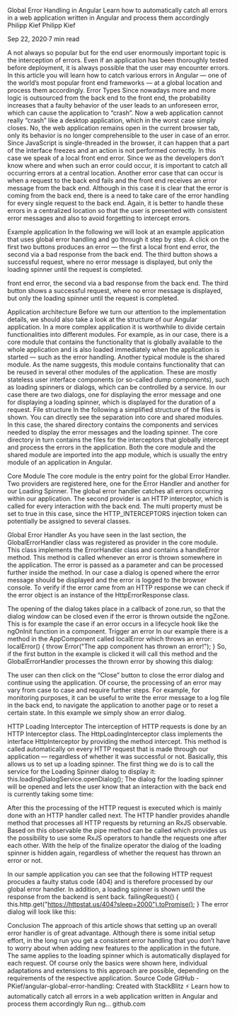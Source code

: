 Global Error Handling in Angular
Learn how to automatically catch all errors in a web application written in Angular and process them accordingly
Philipp Kief
Philipp Kief

Sep 22, 2020·7 min read






A not always so popular but for the end user enormously important topic is the interception of errors. Even if an application has been thoroughly tested before deployment, it is always possible that the user may encounter errors. In this article you will learn how to catch various errors in Angular — one of the world’s most popular front end frameworks — at a global location and process them accordingly.
Error Types
Since nowadays more and more logic is outsourced from the back end to the front end, the probability increases that a faulty behavior of the user leads to an unforeseen error, which can cause the application to “crash”. Now a web application cannot really “crash” like a desktop application, which in the worst case simply closes. No, the web application remains open in the current browser tab, only its behavior is no longer comprehensible to the user in case of an error. Since JavaScript is single-threaded in the browser, it can happen that a part of the interface freezes and an action is not performed correctly. In this case we speak of a local front end error. Since we as the developers don’t know where and when such an error could occur, it is important to catch all occurring errors at a central location.
Another error case that can occur is when a request to the back end fails and the front end receives an error message from the back end. Although in this case it is clear that the error is coming from the back end, there is a need to take care of the error handling for every single request to the back end. Again, it is better to handle these errors in a centralized location so that the user is presented with consistent error messages and also to avoid forgetting to intercept errors.

Example application
In the following we will look at an example application that uses global error handling and go through it step by step. A click on the first two buttons produces an error — the first a local front end error, the second via a bad response from the back end. The third button shows a successful request, where no error message is displayed, but only the loading spinner until the request is completed.

front end error, the second via a bad response from the back end. The third button shows a successful request, where no error message is displayed, but only the loading spinner until the request is completed.

Application architecture
Before we turn our attention to the implementation details, we should also take a look at the structure of our Angular application. In a more complex application it is worthwhile to divide certain functionalities into different modules. For example, as in our case, there is a core module that contains the functionality that is globally available to the whole application and is also loaded immediately when the application is started — such as the error handling.
Another typical module is the shared module. As the name suggests, this module contains functionality that can be reused in several other modules of the application. These are mostly stateless user interface components (or so-called dump components), such as loading spinners or dialogs, which can be controlled by a service. In our case there are two dialogs, one for displaying the error message and one for displaying a loading spinner, which is displayed for the duration of a request.
File structure
In the following a simplified structure of the files is shown. You can directly see the separation into core and shared modules. In this case, the shared directory contains the components and services needed to display the error messages and the loading spinner. The core directory in turn contains the files for the interceptors that globally intercept and process the errors in the application. Both the core module and the shared module are imported into the app module, which is usually the entry module of an application in Angular.

Core Module
The core module is the entry point for the global Error Handler. Two providers are registered here, one for the Error Handler and another for our Loading Spinner. The global error handler catches all errors occurring within our application. The second provider is an HTTP interceptor, which is called for every interaction with the back end. The multi property must be set to true in this case, since the HTTP_INTERCEPTORS injection token can potentially be assigned to several classes.

Global Error Handler
As you have seen in the last section, the GlobalErrorHandler class was registered as provider in the core module. This class implements the ErrorHandler class and contains a handleError method. This method is called whenever an error is thrown somewhere in the application. The error is passed as a parameter and can be processed further inside the method. In our case a dialog is opened where the error message should be displayed and the error is logged to the browser console.
To verify if the error came from an HTTP response we can check if the error object is an instance of the HttpErrorResponse class.

The opening of the dialog takes place in a callback of zone.run, so that the dialog window can be closed even if the error is thrown outside the ngZone. This is for example the case if an error occurs in a lifecycle hook like the ngOnInit function in a component.
Trigger an error
In our example there is a method in the AppComponent called localError which throws an error:
localError() {
  throw Error("The app component has thrown an error!");
}
So, if the first button in the example is clicked it will call this method and the GlobalErrorHandler processes the thrown error by showing this dialog:

The user can then click on the “Close” button to close the error dialog and continue using the application. Of course, the processing of an error may vary from case to case and require further steps. For example, for monitoring purposes, it can be useful to write the error message to a log file in the back end, to navigate the application to another page or to reset a certain state. In this example we simply show an error dialog.

HTTP Loading Interceptor
The interception of HTTP requests is done by an HTTP Interceptor class. The HttpLoadingInterceptor class implements the interface HttpInterceptor by providing the method intercept. This method is called automatically on every HTTP request that is made through our application — regardless of whether it was successful or not. Basically, this allows us to set up a loading spinner. The first thing we do is to call the service for the Loading Spinner dialog to display it:
this.loadingDialogService.openDialog();
The dialog for the loading spinner will be opened and lets the user know that an interaction with the back end is currently taking some time:

After this the processing of the HTTP request is executed which is mainly done with an HTTP handler called next. The HTTP handler provides ahandle method that processes all HTTP requests by returning an RxJS observable. Based on this observable the pipe method can be called which provides us the possibility to use some RxJS operators to handle the requests one after each other.
With the help of the finalize operator the dialog of the loading spinner is hidden again, regardless of whether the request has thrown an error or not.

In our sample application you can see that the following HTTP request procudes a faulty status code (404) and is therefore processed by our global error handler. In addition, a loading spinner is shown until the response from the backend is sent back.
failingRequest() {
  this.http.get("https://httpstat.us/404?sleep=2000").toPromise();
}
The error dialog will look like this:

Conclusion
The approach of this article shows that setting up an overall error handler is of great advantage. Although there is some initial setup effort, in the long run you get a consistent error handling that you don’t have to worry about when adding new features to the application in the future. The same applies to the loading spinner which is automatically displayed for each request. Of course only the basics were shown here, individual adaptations and extensions to this approach are possible, depending on the requirements of the respective application.
Source Code
GitHub - PKief/angular-global-error-handling: Created with StackBlitz ⚡️
Learn how to automatically catch all errors in a web application written in Angular and process them accordingly Run ng…
github.com


